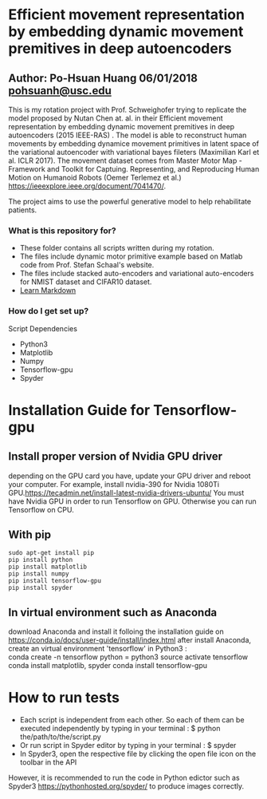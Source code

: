 # Efficient movement representation by embedding dynamic movement premitives in deep autoencoders #
## Author:  Po-Hsuan Huang 06/01/2018 pohsuanh@usc.edu ##
This is my rotation project with Prof. Schweighofer trying to replicate the model proposed by Nutan Chen at. al. in their Efficient movement representation by embedding dynamic movement premitives in deep autoencoders (2015 IEEE-RAS) .
The model is able to reconstruct human movements by embedding dynamice movement primitives in latent space of the variational autoencoder with variational bayes fileters (Maximilian Karl et al. ICLR 2017).
The movement dataset comes from Master Motor Map - Framework and Toolkit for Captuing. Representing, and Reproducing Human Motion on Humanoid Robots (Oemer Terlemez et al.) https://ieeexplore.ieee.org/document/7041470/.

The project aims to use the powerful generative model to help rehabilitate patients.

### What is this repository for? ###

* These folder contains all scripts written during my rotation. 
* The files include dynamic motor primitive example based on Matlab code from Prof. Stefan Schaal's website.
* The files include stacked auto-encoders and variational auto-encoders for NMIST dataset and CIFAR10 dataset. 
* [Learn Markdown](https://bitbucket.org/tutorials/markdowndemo)

### How do I get set up? ###
Script Dependencies
* Python3
* Matplotlib
* Numpy
* Tensorflow-gpu
* Spyder
# Installation Guide for Tensorflow-gpu

## Install proper version of Nvidia GPU driver
depending on the GPU card you have, update your GPU driver and reboot your computer.
For example, install nvidia-390 for Nvidia 1080Ti GPU.https://tecadmin.net/install-latest-nvidia-drivers-ubuntu/
You must have Nvidia GPU in order to run Tensorflow on GPU. Otherwise you can run Tensorflow on CPU. 

## With pip
	sudo apt-get install pip
	pip install python
	pip install matplotlib
	pip install numpy
	pip install tensorflow-gpu
	pip install spyder
## In virtual environment such as Anaconda
download Anaconda and install it folloing the installation guide on https://conda.io/docs/user-guide/install/index.html
after install Anaconda, create an virtual environment 'tensorflow' in Python3 :		
	conda create -n tensorflow python = python3
	source activate tensorflow
	conda install matplotlib, spyder
	conda install tensorflow-gpu

# How to run tests
* Each script is independent from each other. So each of them can be executed independently by typing in your terminal :
	$ python the/path/to/the/script.py
* Or run script in Spyder editor by typing in your terminal  :
	  $ spyder
* In Spyder3, open the respective file by clicking the open file icon on the toolbar in the API
  
However, it is recommended to run the code in Python edictor such as Spyder3 https://pythonhosted.org/spyder/ to produce images correctly.

